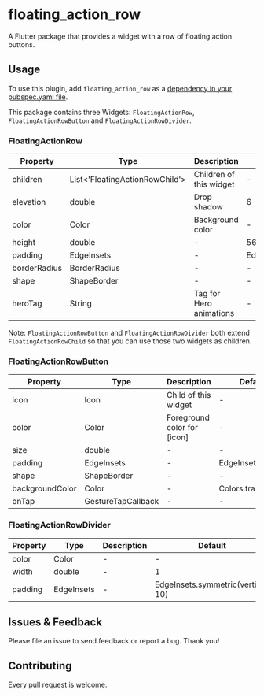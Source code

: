 # floating_action_row

A Flutter package that provides a widget with a row of floating action buttons.

## Usage

To use this plugin, add `floating_action_row` as a [dependency in your pubspec.yaml file](https://flutter.io/platform-plugins/).

This package contains three Widgets: `FloatingActionRow`, `FloatingActionRowButton` and `FloatingActionRowDivider`.

### FloatingActionRow

| Property     | Type                           | Description             | Default           |
|--------------|--------------------------------|-------------------------|-------------------|
| children     | List<'FloatingActionRowChild'> | Children of this widget | -                 |
| elevation    | double                         | Drop shadow             | 6                 |
| color        | Color                          | Background color        | -                 |
| height       | double                         | -                       | 56                |
| padding      | EdgeInsets                     | -                       | EdgeInsets.all(0) |
| borderRadius | BorderRadius                   | -                       | -                 |
| shape        | ShapeBorder                    | -                       | -                 |
| heroTag      | String                         | Tag for Hero animations | -                 |


Note: `FloatingActionRowButton` and `FloatingActionRowDivider` both extend `FloatingActionRowChild` so that you can use those two widgets as children.

### FloatingActionRowButton

| Property        | Type               | Description                 | Default            |
|-----------------|--------------------|-----------------------------|--------------------|
| icon            | Icon               | Child of this widget        | -                  |
| color           | Color              | Foreground color for [icon] | -                  |
| size            | double             | -                           | -                  |
| padding         | EdgeInsets         | -                           | EdgeInsets.all(0)  |
| shape           | ShapeBorder        | -                           | -                  |
| backgroundColor | Color              | -                           | Colors.transparent |
| onTap           | GestureTapCallback | -                           | -                  |

### FloatingActionRowDivider

| Property | Type       | Description | Default                            |
|----------|------------|-------------|------------------------------------|
| color    | Color      | -           | -                                  |
| width    | double     | -           | 1                                  |
| padding  | EdgeInsets | -           | EdgeInsets.symmetric(vertical: 10) |

## Issues & Feedback

Please file an issue to send feedback or report a bug. Thank you!

## Contributing

Every pull request is welcome.
